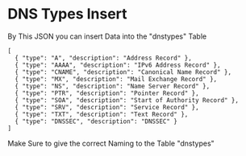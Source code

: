 # DNS Types Insert

By This JSON you can insert Data into the "dnstypes" Table

```
[
  { "type": "A", "description": "Address Record" },
  { "type": "AAAA", "description": "IPv6 Address Record" },
  { "type": "CNAME", "description": "Canonical Name Record" },
  { "type": "MX", "description": "Mail Exchange Record" },
  { "type": "NS", "description": "Name Server Record" },
  { "type": "PTR", "description": "Pointer Record" },
  { "type": "SOA", "description": "Start of Authority Record" },
  { "type": "SRV", "description": "Service Record" },
  { "type": "TXT", "description": "Text Record" },
  { "type": "DNSSEC", "description": "DNSSEC" }
]
```

Make Sure to give the correct Naming to the Table "dnstypes"